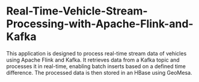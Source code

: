 # Real-Time-Vehicle-Stream-Processing-with-Apache-Flink-and-Kafka
This application is designed to process real-time stream data of vehicles using Apache Flink and Kafka. It retrieves data from a Kafka topic and processes it in real-time, enabling batch inserts based on a defined time difference. The processed data is then stored in an HBase using GeoMesa.
